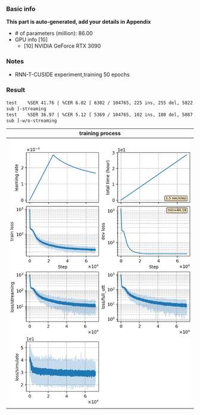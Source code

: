### Basic info

**This part is auto-generated, add your details in Appendix**

* \# of parameters (million): 86.00
* GPU info \[10\]
  * \[10\] NVIDIA GeForce RTX 3090

### Notes

* RNN-T-CUSIDE experiment,training 50 epochs

### Result
```
test    %SER 41.76 | %CER 6.02 [ 6302 / 104765, 225 ins, 255 del, 5822 sub ]-streaming
test    %SER 36.97 | %CER 5.12 [ 5369 / 104765, 102 ins, 180 del, 5087 sub ]-w/o-streaming
```

|     training process    |
|:-----------------------:|
|![monitor](./monitor.png)|

